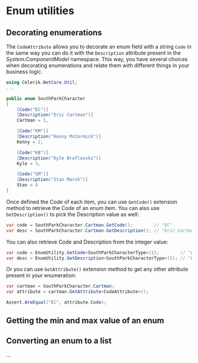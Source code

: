 # Enum utilities

## Decorating enumerations

The `CodeAttribute` allows you to decorate an enum field with a string `Code` in the same way you can do it with the `Description` attribute present in the *System.ComponentModel* namespace. This way, you have several choices when decorating enumerations and relate them with different things in your business logic.

```cs
using Celerik.NetCore.Util;
...

public enum SouthParkCharacter
{
	[Code("EC")]
	[Description("Eric Cartman")]
	Cartman = 1,

	[Code("KM")]
	[Description("Kenny McCormick")]
	Kenny = 2,

	[Code("KB")]
	[Description("Kyle Broflovski")]
	Kyle = 3,

	[Code("SM")]
	[Description("Stan Marsh")]
	Stan = 4
}
```

Once defined the Code of each item, you can use `GetCode()` extension method to retrieve the Code of an enum item. You can also use `GetDescription()` to pick the Description value as well:

```cs
var code = SouthParkCharacter.Cartman.GetCode();        // "EC"
var desc = SouthParkCharacter.Cartman.GetDescription(); // "Eric Cartman"
```

You can also retrieve Code and Description from the integer value:

```cs
var code = EnumUtility.GetCode<SouthParkCharacterType>(1);        // "EC"
var desc = EnumUtility.GetDescription<SouthParkCharacterType>(1); // "Eric Cartman"
```

Or you can use `GetAttribute()` extension method to get any other attribute present in your enumeration:

```cs
var cartman = SouthParkCharacter.Cartman;
var attribute = cartman.GetAttribute<CodeAttribute>();

Assert.AreEqual("EC", attribute.Code);
```

## Getting the min and max value of an enum
## Converting an enum to a list

...


